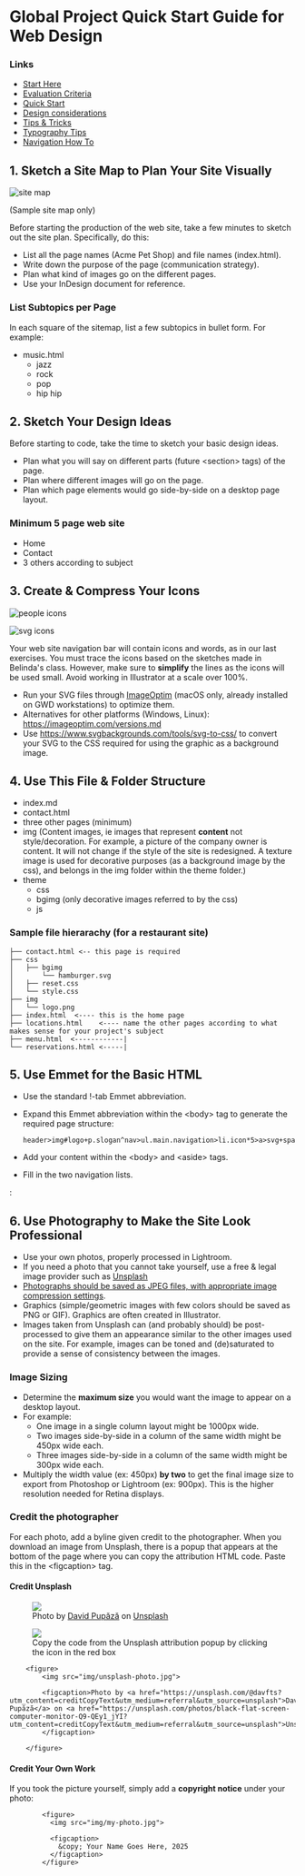 # Global Project Quick Start Guide for Web Design


### Links

-   [Start Here](./index.md)
-   [Evaluation Criteria](./evaluation-criteria.md)
-   [Quick Start](./quick-start.md)
-   [Design considerations](./design-considerations.md)
-   [Tips & Tricks](./tips-tricks.md)
-   [Typography Tips](./global-project-typography-tips.md)
-   [Navigation How To](./navigation-how-to.md)



## 1. Sketch a Site Map to Plan Your Site Visually

![site map](./img/sitemap.png)

(Sample site map only)

Before starting the production of the web site, take a few minutes to
sketch out the site plan. Specifically, do this:

-   List all the page names (Acme Pet Shop) and file names (index.html).
-   Write down the purpose of the page (communication strategy).
-   Plan what kind of images go on the different pages.
-   Use your InDesign document for reference.

### List Subtopics per Page

In each square of the sitemap, list a few subtopics in bullet form. For example:

- music.html
    - jazz
    - rock
    - pop
    - hip hip

## 2. Sketch Your Design Ideas

Before starting to code, take the time to sketch your basic design
ideas.

-   Plan what you will say on different parts (future \<section\> tags)
    of the page.
-   Plan where different images will go on the page.
-   Plan which page elements would go side-by-side on a desktop page
    layout.

### Minimum 5 page web site

-   Home
-   Contact
-   3 others according to subject



## 3. Create & Compress Your Icons

![people icons](./img/icons-people.png)

![svg icons](./img/icons.png)

Your web site navigation bar will contain icons and words, as in our
last exercises. You must trace the icons based on the sketches made in
Belinda\'s class. However, make sure to **simplify** the lines as the
icons will be used small. Avoid working in Illustrator at a scale over
100%.

-   Run your SVG files through [ImageOptim](https://imageoptim.com/mac)
    (macOS only, already installed on GWD workstations) to optimize
    them.
-   Alternatives for other platforms (Windows, Linux):
    <https://imageoptim.com/versions.md>
-   Use <https://www.svgbackgrounds.com/tools/svg-to-css/> to convert
    your SVG to the CSS required for using the graphic as a background
    image.



## 4. Use This File & Folder Structure

-   index.md
-   contact.html
-   three other pages (minimum)
-   img (Content images, ie images that represent **content** not
    style/decoration. For example, a picture of the company owner is
    content. It will not change if the style of the site is redesigned.
    A texture image is used for decorative purposes (as a background
    image by the css), and belongs in the img folder within the theme
    folder.)
-   theme
    -   css
    -   bgimg (only decorative images referred to by the css)
    -   js

### Sample file hierarachy (for a restaurant site)

    ├── contact.html <-- this page is required
    ├── css
    │   ├── bgimg
    │       └── hamburger.svg
    │   ├── reset.css
    │   └── style.css
    ├── img
    │   └── logo.png
    ├── index.html  <---- this is the home page
    ├── locations.html    <---- name the other pages according to what makes sense for your project's subject
    ├── menu.html  <------------|
    └── reservations.html <-----|



## 5. Use Emmet for the Basic HTML 

-   Use the standard !-tab Emmet abbreviation.

-   Expand this Emmet abbreviation within the \<body\> tag to generate
    the required page structure:

        header>img#logo+p.slogan^nav>ul.main.navigation>li.icon*5>a>svg+span^^^^div.wrapper>main>h1^aside^footer>ul.footer.navigation>li*5^p.copyright

-   Add your content within the \<body\> and \<aside\> tags.

-   Fill in the two navigation lists.


:
## 6. Use Photography to Make the Site Look Professional 

-   Use your own photos, properly processed in Lightroom.
-   If you need a photo that you cannot take yourself, use a free &
    legal image provider such as [Unsplash](https://unsplash.com)
-   [Photographs should be saved as JPEG files, with appropriate image
    compression settings](./image-sizes.md).
-   Graphics (simple/geometric images with few colors should be saved as
    PNG or GIF). Graphics are often created in Illustrator.
-   Images taken from Unsplash can (and probably should) be
    post-processed to give them an appearance similar to the other
    images used on the site. For example, images can be toned and
    (de)saturated to provide a sense of consistency between the images.

### Image Sizing

-   Determine the **maximum size** you would want the image to appear on
    a desktop layout.
-   For example:
    -   One image in a single column layout might be 1000px wide.
    -   Two images side-by-side in a column of the same width might be
        450px wide each.
    -   Three images side-by-side in a column of the same width might be
        300px wide each.
-   Multiply the width value (ex: 450px) **by two** to get the final
    image size to export from Photoshop or Lightroom (ex: 900px). This
    is the higher resolution needed for Retina displays.

### Credit the photographer

For each photo, add a byline given credit to the photographer. When you
download an image from Unsplash, there is a popup that appears at the
bottom of the page where you can copy the attribution HTML code. Paste
this in the \<figcaption\> tag.

#### Credit Unsplash 

<figure>
<img src="img/pupaza.jpg" />
<figcaption>Photo by <a
href="https://unsplash.com/@davfts?utm_content=creditCopyText&amp;utm_medium=referral&amp;utm_source=unsplash">David
Pupăză</a> on <a
href="https://unsplash.com/photos/black-flat-screen-computer-monitor-Q9-QEy1_jYI?utm_content=creditCopyText&amp;utm_medium=referral&amp;utm_source=unsplash">Unsplash</a></figcaption>
</figure>


<figure>
<img src="img/unsplash.png" />
<figcaption>Copy the code from the Unsplash attribution popup by clicking the icon in the red box</figcaption>
</figure>

        <figure>
            <img src="img/unsplash-photo.jpg">

            <figcaption>Photo by <a href="https://unsplash.com/@davfts?utm_content=creditCopyText&utm_medium=referral&utm_source=unsplash">David Pupăză</a> on <a href="https://unsplash.com/photos/black-flat-screen-computer-monitor-Q9-QEy1_jYI?utm_content=creditCopyText&utm_medium=referral&utm_source=unsplash">Unsplash</a>
            </figcaption>      

        </figure>

#### Credit Your Own Work 

If you took the picture yourself, simply add a **copyright notice**
under your photo:

            <figure>
              <img src="img/my-photo.jpg">

              <figcaption>
                &copy; Your Name Goes Here, 2025
              </figcaption>      
            </figure>